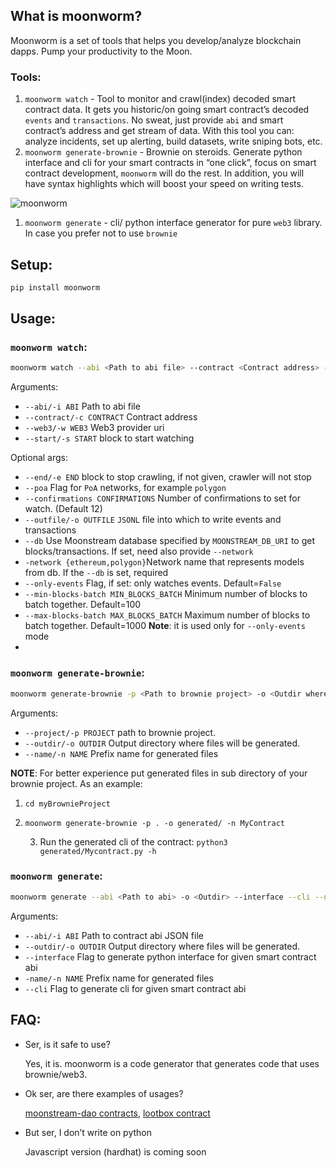 ## What is moonworm?

Moonworm is a set of tools that helps you develop/analyze blockchain dapps. Pump your productivity to the Moon.

### Tools:

1. `moonworm watch` -  Tool to monitor and crawl(index) decoded smart contract data. It gets you historic/on going smart contract’s decoded `events` and `transactions`. No sweat, just provide `abi` and smart contract’s address and get stream of data. With this tool you can: analyze  incidents, set up alerting, build datasets, write sniping bots, etc.
2. `moonworm generate-brownie` - Brownie on steroids. Generate python interface and cli for your smart contracts in “one click”, focus on smart contract development, `moonworm` will do the rest. In addition, you will have syntax highlights which will boost your speed on writing tests.

![moonworm](https://user-images.githubusercontent.com/19771534/164013435-74a9e816-74ef-4e05-a7e5-1f7f620896e7.jpg)


1. `moonworm generate` - cli/ python interface generator for pure `web3` library. In case you prefer not to use `brownie`

## Setup:

```bash
pip install moonworm 
```


## Usage:

### `moonworm watch`:

```bash
moonworm watch --abi <Path to abi file> --contract <Contract address> --web3 <Web3 provider url> --start <Start block> --end <End block>    
```

Arguments:

- `--abi/-i ABI`    Path to abi file
- `--contract/-c CONTRACT` Contract address
- `--web3/-w WEB3`    Web3 provider uri
- `--start/-s START`  block to start watching

Optional args:
- `--end/-e END`      block to stop crawling, if not given, crawler will not stop
- `--poa` Flag for `PoA` networks, for example `polygon`
- `--confirmations CONFIRMATIONS`  Number of confirmations to set for watch. (Default 12)
- `--outfile/-o OUTFILE`  `JSONL` file into which to write events and transactions
- `--db`  Use Moonstream database specified by `MOONSTREAM_DB_URI` to get blocks/transactions. If set, need also provide `--network`
- `-network {ethereum,polygon}`Network name that represents models from db. If the `--db` is set, required
- `--only-events` Flag, if set: only watches events. Default=`False`
- `--min-blocks-batch MIN_BLOCKS_BATCH` Minimum number of blocks to batch together. Default=100
- `--max-blocks-batch MAX_BLOCKS_BATCH` Maximum number of blocks to batch together. Default=1000 **Note**: it is used only for `--only-events` mode
- 

### `moonworm generate-brownie`:

```bash
moonworm generate-brownie -p <Path to brownie project> -o <Outdir where file will be generated> -n <Contract name>
```

Arguments:

- `--project/-p PROJECT`  path to brownie project.
- `--outdir/-o OUTDIR` Output directory where files will be generated.
- `--name/-n NAME` Prefix name for generated files

**NOTE**: For better experience put generated files in sub directory of your brownie project. As an example:

1. `cd myBrownieProject`
2. `moonworm generate-brownie -p . -o generated/ -n MyContract` 

      3. Run the generated cli of the contract: `python3 generated/Mycontract.py -h` 

### `moonworm generate`:

```bash
moonworm generate --abi <Path to abi> -o <Outdir> --interface --cli --name <Prefix name for the generated files>
```

Arguments:

- `--abi/-i ABI` Path to contract abi JSON file
- `--outdir/-o OUTDIR` Output directory where files will be generated.
- `--interface` Flag to generate python interface for given smart contract abi
- `-name/-n NAME` Prefix name for generated files
- `--cli` Flag to generate cli for given smart contract abi

 

## FAQ:

- Ser, is it safe to use?

     Yes, it is. moonworm is a code generator that generates code that uses brownie/web3.

- Ok ser, are there examples of usages?

     [moonstream-dao contracts](https://github.com/bugout-dev/dao/tree/main/dao), [lootbox contract](https://github.com/bugout-dev/lootbox/tree/main/lootbox)

- But ser, I don’t write on python

     Javascript version (hardhat) is coming soon
